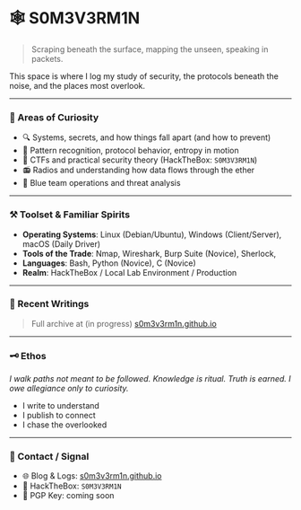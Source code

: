 # 🕸️ S0M3V3RM1N
 
> Scraping beneath the surface, mapping the unseen, speaking in packets.

This space is where I log my study of security, the protocols beneath the noise, and the places most overlook.

---

### 🧭 Areas of Curiosity
- 🔍 Systems, secrets, and how things fall apart (and how to prevent)
- 🧠 Pattern recognition, protocol behavior, entropy in motion
- 🧰 CTFs and practical security theory (HackTheBox: `S0M3V3RM1N`)
- 📻 Radios and understanding how data flows through the ether
- 🔵 Blue team operations and threat analysis

---

### ⚒️ Toolset & Familiar Spirits
- **Operating Systems**: Linux (Debian/Ubuntu), Windows (Client/Server), macOS (Daily Driver)
- **Tools of the Trade**: Nmap, Wireshark, Burp Suite (Novice), Sherlock, 
- **Languages**: Bash, Python (Novice), C (Novice)
- **Realm**: HackTheBox / Local Lab Environment / Production

---

### 📖 Recent Writings
> Full archive at (in progress) [s0m3v3rm1n.github.io](https://s0m3v3rm1n.github.io)

---

### 🗝️ Ethos
*I walk paths not meant to be followed. Knowledge is ritual. Truth is earned. I owe allegiance only to curiosity.*

- I write to understand
- I publish to connect
- I chase the overlooked

---

### 🧷 Contact / Signal
- 🌐 Blog & Logs: [s0m3v3rm1n.github.io](https://s0m3v3rm1n.github.io)
- 🧠 HackTheBox: `S0M3V3RM1N`
- 🔐 PGP Key: coming soon

